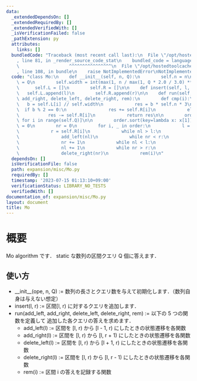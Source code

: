 ```yaml
---
data:
  _extendedDependsOn: []
  _extendedRequiredBy: []
  _extendedVerifiedWith: []
  _isVerificationFailed: false
  _pathExtension: py
  attributes:
    links: []
  bundledCode: "Traceback (most recent call last):\n  File \"/opt/hostedtoolcache/Python/3.11.4/x64/lib/python3.11/site-packages/onlinejudge_verify/documentation/build.py\"\
    , line 81, in _render_source_code_stat\n    bundled_code = language.bundle(\n\
    \                   ^^^^^^^^^^^^^^^^\n  File \"/opt/hostedtoolcache/Python/3.11.4/x64/lib/python3.11/site-packages/onlinejudge_verify/languages/python.py\"\
    , line 108, in bundle\n    raise NotImplementedError\nNotImplementedError\n"
  code: "class Mo:\n    def __init__(self, n, Q):\n        self.n = n\n        self.Q\
    \ = Q\n        self.width = int(max(1, n / max(1, Q * 2.0 / 3.0) ** 0.5))\n  \
    \      self.L = []\n        self.R = []\n\n    def insert(self, l, r):\n     \
    \   self.L.append(l)\n        self.R.append(r)\n\n    def run(self, add_left,\
    \ add_right, delete_left, delete_right, rem):\n        def cmp(i):\n         \
    \   b = self.L[i] // self.width\n            res = b * self.n * 3\n          \
    \  if b % 2 == 0:\n                res += self.R[i]\n            else:\n     \
    \           res -= self.R[i]\n            return res\n\n        order = [(i, cmp(i))\
    \ for i in range(self.Q)]\n\n        order.sort(key=lambda x: x[1])\n        nl\
    \ = 0\n        nr = 0\n        for i, _ in order:\n            l = self.L[i]\n\
    \            r = self.R[i]\n            while nl > l:\n                nl -= 1\n\
    \                add_left(nl)\n            while nr < r:\n                add_right(nr)\n\
    \                nr += 1\n            while nl < l:\n                delete_left(nl)\n\
    \                nl += 1\n            while nr > r:\n                nr -= 1\n\
    \                delete_right(nr)\n            rem(i)\n"
  dependsOn: []
  isVerificationFile: false
  path: expansion/misc/Mo.py
  requiredBy: []
  timestamp: '2023-07-15 01:13:10+09:00'
  verificationStatus: LIBRARY_NO_TESTS
  verifiedWith: []
documentation_of: expansion/misc/Mo.py
layout: document
title: Mo
---
```


# 概要
Mo algorithm です．
static な数列の区間クエリ Q 個に答えます．

## 使い方
- \_\_init\_\_(ope, n, Q) := 数列の長さとクエリ数を与えて初期化します．（数列自身は与えない想定）
- insert(l, r) := 区間[l, r) に対するクエリを追加します．
- run(add_left, add_right, delete_left, delete_right, rem) := 以下の 5 つの関数を定義して 追加した各クエリの答えを求めます．
    - add_left(l) := 区間を [l, r) から [l - 1, r) にしたときの状態遷移を各関数
    - add_right(l) := 区間を [l, r) から [l, r + 1) にしたときの状態遷移を各関数
    - delete_left(l) := 区間を [l, r) から [l + 1, r) にしたときの状態遷移を各関数
    - delete_right(l) := 区間を [l, r) から [l, r - 1) にしたときの状態遷移を各関数
    - rem(i) := 区間 i の答えを記録する関数
